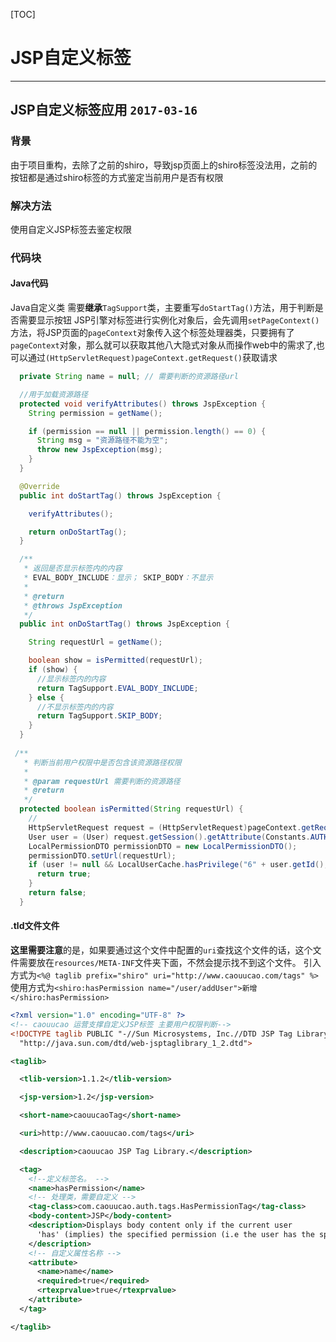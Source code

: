 
[TOC]

# JSP自定义标签

---------

## JSP自定义标签应用  `2017-03-16`

### 背景
由于项目重构，去除了之前的shiro，导致jsp页面上的shiro标签没法用，之前的按钮都是通过shiro标签的方式鉴定当前用户是否有权限

### 解决方法
使用自定义JSP标签去鉴定权限

### 代码块
#### Java代码
Java自定义类 需要**继承**`TagSupport`类，主要重写`doStartTag()`方法，用于判断是否需要显示按钮
JSP引擎对标签进行实例化对象后，会先调用`setPageContext()`方法，将JSP页面的`pageContext`对象传入这个标签处理器类，只要拥有了`pageContext`对象，那么就可以获取其他八大隐式对象从而操作web中的需求了,也可以通过`(HttpServletRequest)pageContext.getRequest()`获取请求
``` java
  private String name = null; // 需要判断的资源路径url

  //用于加载资源路径
  protected void verifyAttributes() throws JspException {
    String permission = getName();

    if (permission == null || permission.length() == 0) {
      String msg = "资源路径不能为空";
      throw new JspException(msg);
    }
  }

  @Override
  public int doStartTag() throws JspException {

    verifyAttributes();

    return onDoStartTag();
  }

  /**
   * 返回是否显示标签内的内容 
   * EVAL_BODY_INCLUDE：显示； SKIP_BODY：不显示
   * 
   * @return
   * @throws JspException
   */
  public int onDoStartTag() throws JspException {

    String requestUrl = getName();

    boolean show = isPermitted(requestUrl);
    if (show) {
      //显示标签内的内容
      return TagSupport.EVAL_BODY_INCLUDE;
    } else {
      //不显示标签内的内容
      return TagSupport.SKIP_BODY;
    }
  }
  
 /**
   * 判断当前用户权限中是否包含该资源路径权限
   * 
   * @param requestUrl 需要判断的资源路径
   * @return
   */
  protected boolean isPermitted(String requestUrl) {
    //
    HttpServletRequest request = (HttpServletRequest)pageContext.getRequest();
    User user = (User) request.getSession().getAttribute(Constants.AUTH_USER);
    LocalPermissionDTO permissionDTO = new LocalPermissionDTO();
    permissionDTO.setUrl(requestUrl);
    if (user != null && LocalUserCache.hasPrivilege("6" + user.getId(), permissionDTO)) {
      return true;
    }
    return false;
  }
```
#### .tld文件文件
**这里需要注意**的是，如果要通过这个文件中配置的`uri`查找这个文件的话，这个文件需要放在`resources/META-INF`文件夹下面，不然会提示找不到这个文件。
引入方式为`<%@ taglib prefix="shiro" uri="http://www.caouucao.com/tags" %>`
使用方式为`<shiro:hasPermission name="/user/addUser">新增</shiro:hasPermission>`
``` xml
<?xml version="1.0" encoding="UTF-8" ?>
<!-- caouucao 运营支撑自定义JSP标签 主要用户权限判断-->
<!DOCTYPE taglib PUBLIC "-//Sun Microsystems, Inc.//DTD JSP Tag Library 1.2//EN"
  "http://java.sun.com/dtd/web-jsptaglibrary_1_2.dtd">

<taglib>

  <tlib-version>1.1.2</tlib-version>

  <jsp-version>1.2</jsp-version>

  <short-name>caouucaoTag</short-name>

  <uri>http://www.caouucao.com/tags</uri>

  <description>caouucao JSP Tag Library.</description>

  <tag>
    <!--定义标签名。 --> 
    <name>hasPermission</name>
    <!-- 处理类，需要自定义 -->
    <tag-class>com.caouucao.auth.tags.HasPermissionTag</tag-class>
    <body-content>JSP</body-content>
    <description>Displays body content only if the current user
      'has' (implies) the specified permission (i.e the user has the specified ability).
    </description>
    <!-- 自定义属性名称 -->
    <attribute>
      <name>name</name>
      <required>true</required>
      <rtexprvalue>true</rtexprvalue>
    </attribute>
  </tag>

</taglib>
```

